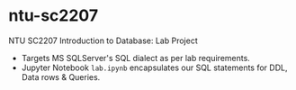 # ntu-sc2207

NTU SC2207 Introduction to Database: Lab Project

- Targets MS SQLServer's SQL dialect as per lab requirements.
- Jupyter Notebook `lab.ipynb` encapsulates our SQL statements for DDL, Data rows & Queries.
